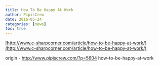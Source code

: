 ```yaml
---
title: How To Be Happy At Work
author: PipisCrew
date: 2016-05-24
categories: [news]
toc: true
---
```


[http://www.c-sharpcorner.com/article/how-to-be-happy-at-work/](http://www.c-sharpcorner.com/article/how-to-be-happy-at-work/)

origin - http://www.pipiscrew.com/?p=5604 how-to-be-happy-at-work